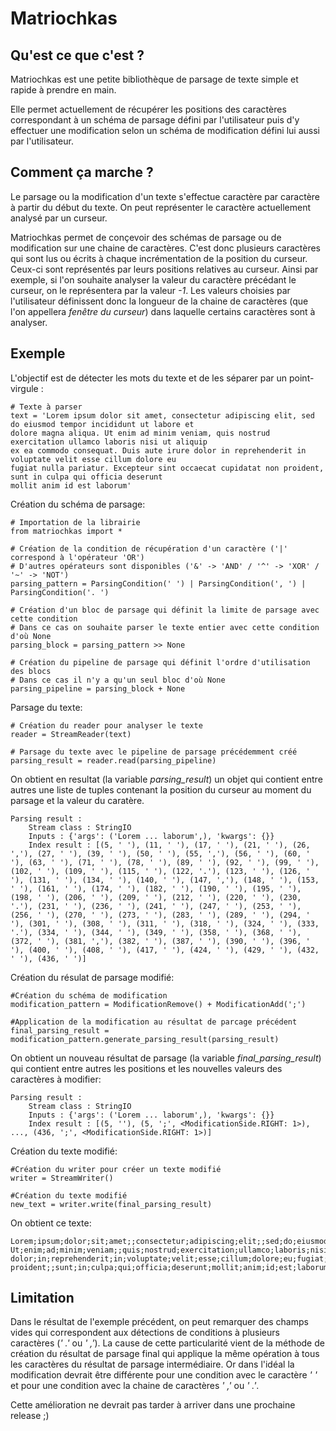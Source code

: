 ﻿Matriochkas
===========

Qu'est ce que c'est ?
--------------------

Matriochkas est une petite bibliothèque de parsage de texte simple et rapide à prendre en main.

Elle permet actuellement de récupérer les positions des caractères correspondant à un schéma de parsage défini par l'utilisateur puis d'y effectuer une modification selon un schéma de modification défini lui aussi par l'utilisateur.

Comment ça marche ?
-------------------

Le parsage ou la modification d'un texte s'effectue caractère par caractère à partir du début du texte. On peut représenter le caractère actuellement analysé par un curseur. 

Matriochkas permet de conçevoir des schémas de parsage ou de modification sur une chaine de caractères. C'est donc plusieurs caractères qui sont lus ou écrits à chaque incrémentation de la position du curseur. Ceux-ci sont représentés par leurs positions relatives au curseur. Ainsi par exemple, si l'on souhaite analyser la valeur du caractère précédant le curseur, on le représentera par la valeur *-1*. Les valeurs choisies par l'utilisateur définissent donc la longueur de la chaine de caractères (que l'on appellera *fenêtre du curseur*) dans laquelle certains caractères sont à analyser.  

Exemple
-------

L'objectif est de détecter les mots du texte et de les séparer par un point-virgule :

    # Texte à parser
    text = 'Lorem ipsum dolor sit amet, consectetur adipiscing elit, sed do eiusmod tempor incididunt ut labore et
    dolore magna aliqua. Ut enim ad minim veniam, quis nostrud exercitation ullamco laboris nisi ut aliquip
    ex ea commodo consequat. Duis aute irure dolor in reprehenderit in voluptate velit esse cillum dolore eu
    fugiat nulla pariatur. Excepteur sint occaecat cupidatat non proident, sunt in culpa qui officia deserunt
    mollit anim id est laborum'
    
Création du schéma de parsage:
    
    # Importation de la librairie
    from matriochkas import *
    
    # Création de la condition de récupération d'un caractère ('|' correspond à l'opérateur 'OR')
    # D'autres opérateurs sont disponibles ('&' -> 'AND' / '^' -> 'XOR' / '~' -> 'NOT')
    parsing_pattern = ParsingCondition(' ') | ParsingCondition(', ') | ParsingCondition('. ')
    
    # Création d'un bloc de parsage qui définit la limite de parsage avec cette condition
    # Dans ce cas on souhaite parser le texte entier avec cette condition d'où None
    parsing_block = parsing_pattern >> None
    
    # Création du pipeline de parsage qui définit l'ordre d'utilisation des blocs
    # Dans ce cas il n'y a qu'un seul bloc d'où None
    parsing_pipeline = parsing_block + None
    
Parsage du texte:

    # Création du reader pour analyser le texte
    reader = StreamReader(text)

    # Parsage du texte avec le pipeline de parsage précédemment créé
    parsing_result = reader.read(parsing_pipeline)
    
On obtient en resultat (la variable *parsing_result*) un objet qui contient entre autres une liste de tuples contenant la position du curseur au moment du parsage et la valeur du caratère.

    Parsing result :
        Stream class : StringIO
        Inputs : {'args': ('Lorem ... laborum',), 'kwargs': {}}
        Index result : [(5, ' '), (11, ' '), (17, ' '), (21, ' '), (26, ','), (27, ' '), (39, ' '), (50, ' '), (55, ','), (56, ' '), (60, ' '), (63, ' '), (71, ' '), (78, ' '), (89, ' '), (92, ' '), (99, ' '), (102, ' '), (109, ' '), (115, ' '), (122, '.'), (123, ' '), (126, ' '), (131, ' '), (134, ' '), (140, ' '), (147, ','), (148, ' '), (153, ' '), (161, ' '), (174, ' '), (182, ' '), (190, ' '), (195, ' '), (198, ' '), (206, ' '), (209, ' '), (212, ' '), (220, ' '), (230, '.'), (231, ' '), (236, ' '), (241, ' '), (247, ' '), (253, ' '), (256, ' '), (270, ' '), (273, ' '), (283, ' '), (289, ' '), (294, ' '), (301, ' '), (308, ' '), (311, ' '), (318, ' '), (324, ' '), (333, '.'), (334, ' '), (344, ' '), (349, ' '), (358, ' '), (368, ' '), (372, ' '), (381, ','), (382, ' '), (387, ' '), (390, ' '), (396, ' '), (400, ' '), (408, ' '), (417, ' '), (424, ' '), (429, ' '), (432, ' '), (436, ' ')]
        
Création du résulat de parsage modifié:

    #Création du schéma de modification
    modification_pattern = ModificationRemove() + ModificationAdd(';')

    #Application de la modification au résultat de parcage précédent
    final_parsing_result = modification_pattern.generate_parsing_result(parsing_result)

On obtient un nouveau résultat de parsage (la variable *final_parsing_result*) qui contient entre autres les positions et les nouvelles valeurs des caractères à modifier:

    Parsing result :
        Stream class : StringIO
        Inputs : {'args': ('Lorem ... laborum',), 'kwargs': {}}
        Index result : [(5, ''), (5, ';', <ModificationSide.RIGHT: 1>), ..., (436, ';', <ModificationSide.RIGHT: 1>)]
        
Création du texte modifié:

    #Création du writer pour créer un texte modifié
    writer = StreamWriter()
    
    #Création du texte modifié
    new_text = writer.write(final_parsing_result)
    
On obtient ce texte:

    Lorem;ipsum;dolor;sit;amet;;consectetur;adipiscing;elit;;sed;do;eiusmod;tempor;incididunt;ut;labore;et;dolore;magna;aliqua;;
    Ut;enim;ad;minim;veniam;;quis;nostrud;exercitation;ullamco;laboris;nisi;ut;aliquip;ex;ea;commodo;consequat;;Duis;aute;irure;
    dolor;in;reprehenderit;in;voluptate;velit;esse;cillum;dolore;eu;fugiat;nulla;pariatur;;Excepteur;sint;occaecat;cupidatat;non;
    proident;;sunt;in;culpa;qui;officia;deserunt;mollit;anim;id;est;laborum
    
Limitation
----------

Dans le résultat de l'exemple précédent, on peut remarquer des champs vides qui correspondent aux détections de conditions à plusieurs caractères (*' .'* ou *' ,'*). La cause de cette particularité vient de la méthode de création du résultat de parsage final qui applique la même opération à tous les caractères du résultat de parsage intermédiaire. Or dans l'idéal la modification devrait être différente pour une condition avec le caractère *' '* et pour une condition avec la chaine de caractères *' ,'* ou *' .'*.

Cette amélioration ne devrait pas tarder à arriver dans une prochaine release ;)
